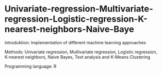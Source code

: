 # Univariate-regression-Multivariate-regression-Logistic-regression-K-nearest-neighbors-Naive-Baye

Introduktion:
Implementation of different machine learning approaches

Methods:
Univariate regression, Multivariate regression, Logistic regression, K-nearest neighbors, Naive Bayes, Text analysis and K-Means Clustering

Programming language: 
R
